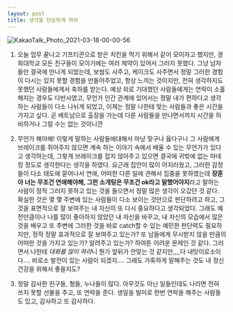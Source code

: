 ```yaml
---
layout: post
title: 생각을 단순하게 하라
---
```


![KakaoTalk_Photo_2021-03-18-00-00-56](https://user-images.githubusercontent.com/50545088/111489160-3d0f3280-877d-11eb-9d2d-1fa615f8d238.jpeg)

1. 오늘 업무 끝나고 기프티콘으로 받은 치킨을 먹기 위해서 같이 모이자고 했지만, 경희대학교 모든 친구들이 모이기에는 여러 제약이 있어서 그러지 못했다. 그냥 남자들만 결국에 만나게 되었는데, 보쌈도 사주고, 케이크도 사주면서 정말 그러한 경험이 다시는 있지 못할 경험을 만들어주었고, 항상 느끼는 것이지만, 전혀 생각하지도 못했던 사람들에게서 축하를 받는다. 예상 외로 기대했던 사람들에게는 연락이 소홀해지는 경우도 다반사였고, 무언가 인간 관계에 있어서는 정말 내가 편하다고 생각하는 사람들이 다소 나뉘게 되었고, 이제는 정말 나한테 맞는 사람들과 좋은 시간을 가지고 싶다. 곧 베트남으로 출장을 가는데 다른 사람들을 만나면서까지 시간을 허비하거나 그럴 수는 없는 것이니깐

2. 무언가 해야해! 이렇게 말하는 사람들에대해서 마냥 맞구나 옳다구나 그 사람에게 브레이크를 쥐어주지 않으면 계속 하는 이야기 속에서 배울 수 있는 무언가가 있다고 생각하는데, 그렇게 브레이크를 잡지 않아주고 있으면 결국에 귀밖에 없는 마네킹 정도로 생각한다는 생각을 하였다. 요근래 집안이 많이 어지러웠고, 그러한 감정들이 다소 태도에 묻어나서 연애, 어떠한 다른 일에 관해서 집중을 못하였는데 **장훈아 너는 무조건 연애해야해, 그런 소개팅은 무조건 ok라고 말했어야지**라고 말하는 사람이 정작 그러지 못하고 있는 것을 들으면서 정말 많은 생각이 오갔던 것 같다. 확실한 것은 몇 몇 주변에 있는 사람들이 다소 보이는 것만으로 판단하려고 하고, 그것을 표면적으로 잘 보여주는 내 자신이 또 다시 중요하다고 생각되었다. 그래도 예전만큼이나 나를 많이 좋아하지 않았던 내 자신을 바꾸고, 내 자신의 모습에서 많은 것을 배우고 또 주변에 그러한 것을 바로 catch할 수 있는 예민한 판단력도 필요하지만, 정작 정말 효과적으로 잘 보여주고 있는가? 또 남들에게 무시받지 않을 만큼의 어떠한 것을 가지고 있는가? 알려주고 있는가? 하여튼 어려운 문제인 것 같다. 그러면서 나한테 *대화를 많이 하라*니 뭔가 앞뒤가 안맞는 것 같지만,,,,다 내탓이로소이다.... 비로소 발전이 있는 사람이 되겠지.... 그래도 가혹하게 말해주는 것도 내 정신 건강을 위해서 좋을지도?

3. 정말 감사한 친구들, 형들, 누나들이 많다. 아무것도 아닌 일들인데도 나라면 전혀 쓰지 못할 선물을 주고, 또 연락을 준다. 생일을 빌미로 한번 연락을 해주는 사람들도 있고, 감사하고 또 감사하다.

